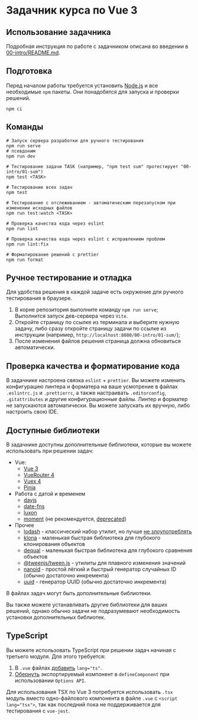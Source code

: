 # Задачник курса по Vue 3

## Использование задачника

Подробная инструкция по работе с задачником описана во введении в [00-intro/README.md](00-intro/README.md).

## Подготовка

Перед началом работы требуется установить [Node.js](https://nodejs.org/) и все необходимые `npm` пакеты. Они понадобятся
для запуска и проверки решений.

```shell
npm ci
```

## Команды

```shell
# Запуск сервера разработки для ручного тестирования
npm run serve
# псевдоним
npm run dev

# Тестирование задачи TASK (например, "npm test sum" протестирует "00-intro/01-sum")
npm test <TASK>

# Тестирование всех задач
npm test

# Тестирование с отслеживанием - автоматическим перезапуском при изменении исходных файлов
npm run test:watch <TASK>

# Проверка качества кода через eslint
npm run lint

# Проверка качества кода через eslint с исправлением проблем
npm run lint:fix

# Форматирование решений с prettier
npm run format
```

## Ручное тестирование и отладка

Для удобства решения в каждой задаче есть окружение для ручного тестирования в браузере.

1. В корне репозитория выполните команду `npm run serve`;\
   Выполнится запуск дев-сервера через `Vite`.
2. Откройте страницу по ссылке из терминала и выберите нужную задачу, либо сразу откройте страницу задачи по ссылке из
   инструкции (например, `http://localhost:8080/00-intro/01-sum/`);
3. После изменения файлов решения страница должна обновиться автоматически.

## Проверка качества и форматирование кода

В задачнике настроена связка `eslint` + `prettier`. Вы можете изменить конфигурацию линтера и форматера на ваше
усмотрение в файлах `.eslintrc.js` и `.prettierrc`, а также настраивать `.editorconfig`, `.gitattributes` и другие
конфигурационные файлы. Линтер и форматер не запускаются автоматически. Вы можете запускать их вручную, либо настроить
свою IDE.

## Доступные библиотеки

В задачнике доступны дополнительные библиотеки, которые вы можете использовать при решении задач:

- Vue:
  - [Vue 3](https://vuejs.org)
  - [VueRouter 4](https://router.vuejs.org)
  - [Vuex 4](https://vuex.vuejs.org)
  - [Pinia](https://pinia.vuejs.org)
- Работа с датой и временем
  - [dayjs](https://day.js.org)
  - [date-fns](https://github.com/uuidjs/uuid)
  - [luxon](https://moment.github.io/luxon/)
  - [moment](https://momentjs.com) (не рекомендуется, [deprecated](https://momentjs.com/docs/#/-project-status/))
- Прочее
  - [lodash](https://lodash.com) - классический набор утилит, но лучше
    [не злоупотреблять](https://youmightnotneed.com/lodash/)
  - [klona](https://github.com/lukeed/klona) - маленькая быстрая библиотека для глубокого клонирования объектов
  - [dequal](https://github.com/lukeed/dequal) - маленькая быстрая библиотека для глубокого сравнения объектов
  - [@tweenjs/tween.js](https://www.npmjs.com/package/@tweenjs/tween.js) - утилиты для плавного изменения значений
  - [nanoid](https://github.com/ai/nanoid) - простой лёгкий и быстрый генератор случайных ID (обычно достаточно
    инкремента)
  - [uuid](https://github.com/uuidjs/uuid) - генератор UUID (обычно достаточно инкремента)

В файлах задач могут быть дополнительные библиотеки.

Вы также можете устанавливать другие библиотеки для ваших решений, однако обычно задачи не подразумевают необходимость
установки дополнительных библиотек.

## TypeScript

Вы можете использовать TypeScript при решении задач начиная с третьего модуля. Для этого требуется:

1. В `.vue` файлах [добавить](https://vuejs.org/guide/typescript/overview.html#usage-in-single-file-components)
   `lang="ts"`.
2. [Обернуть](https://vuejs.org/guide/typescript/overview.html#definecomponent) экспортируемый компонент в
   `defineComponent` при использовании `Options API`.

Для использования TSX по Vue 3 потребуется использовать `.tsx` модуль вместо одно-файлового компонента в файле `.vue` с
`<script lang="tsx">`, так как последний пока не поддерживается для тестирования с `vue-jest`.
